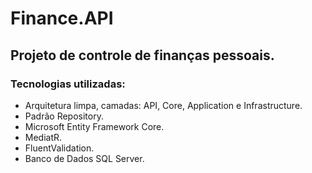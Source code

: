 # Finance.API
## Projeto de controle de finanças pessoais.
### Tecnologias utilizadas:
* Arquitetura limpa, camadas: API, Core, Application e Infrastructure.
* Padrão Repository.
* Microsoft Entity Framework Core.
* MediatR.
* FluentValidation.
* Banco de Dados SQL Server.
